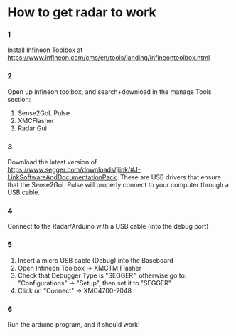 # How to get radar to work

### 1

Install Infineon Toolbox at https://www.infineon.com/cms/en/tools/landing/infineontoolbox.html

### 2

Open up infineon toolbox, and search+download in the manage Tools section:

1. Sense2GoL Pulse
2. XMCFlasher
3. Radar Gui

### 3 

Download the latest version of https://www.segger.com/downloads/jlink/#J-LinkSoftwareAndDocumentationPack. These are USB drivers that ensure that the Sense2GoL Pulse will properly connect to your computer through a USB cable.

### 4

Connect to the Radar/Arduino with a USB cable (into the debug port)

### 5 

1. Insert a micro USB cable (Debug) into the Baseboard
2. Open Infineon Toolbox → XMCTM Flasher
3. Check that Debugger Type is "SEGGER", otherwise go to: "Configurations" → "Setup", then set it to "SEGGER"
4. Click on "Connect" → XMC4700-2048

### 6 

Run the arduino program, and it should work!
